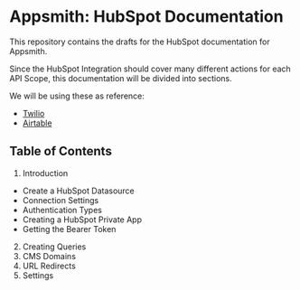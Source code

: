# Appsmith: HubSpot Documentation

This repository contains the drafts for the HubSpot documentation for Appsmith.

Since the HubSpot Integration should cover many different actions for each API Scope, this documentation will be divided into sections.

We will be using these as reference:

- [Twilio](https://docs.appsmith.com/reference/datasources/twilio)
- [Airtable](https://docs.appsmith.com/reference/datasources/airtable)

## Table of Contents

1. Introduction
  - Create a HubSpot Datasource
  - Connection Settings
  - Authentication Types
  - Creating a HubSpot Private App
  - Getting the Bearer Token
2. Creating Queries
3. CMS Domains
4. URL Redirects
5. Settings
